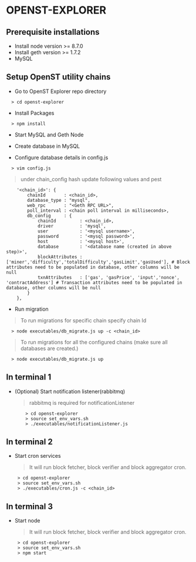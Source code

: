 OPENST-EXPLORER
============

## Prerequisite installations 

* Install node version >= 8.7.0
* Install geth version >= 1.7.2
* MySQL

## Setup OpenST utility chains 

* Go to OpenST Explorer repo directory
```
  > cd openst-explorer 
```

* Install Packages
```
  > npm install
```

* Start MySQL and Geth Node

* Create database in MySQL

* Configure database details in config.js
```
  > vim config.js
```
  > under chain_config hash update following values and pest 
```
    '<chain_id>': {
        chainId       : <chain_id>,
        database_type : "mysql",
        web_rpc       : "<Geth RPC URL>",
        poll_interval : <chain poll interval in milliseconds>,
        db_config     : {
            chainId         : <chain_id>,
            driver          : 'mysql',
            user            : '<mysql username>',
            password        : '<mysql password>',
            host            : '<mysql host>',
            database        : '<database name (created in above step)>',
            blockAttributes : ['miner','difficulty','totalDifficulty','gasLimit','gasUsed'], # Block attributes need to be populated in database, other columns will be null
            txnAttributes   : ['gas', 'gasPrice', 'input','nonce', 'contractAddress'] # Transaction attributes need to be populated in database, other columns will be null
        }
    }, 
```

 * Run migration
  > To run migrations for specific chain specify chain Id
  ```
    > node executables/db_migrate.js up -c <chain_id>
  ```
  > To run migrations for all the configured chains (make sure all databases are created.)
  ```
    > node executables/db_migrate.js up
  ```
## In terminal 1
   * (Optional) Start notification listener(rabbitmq)
       > rabbitmq is required for notificationListener
       ```
           > cd openst-explorer
           > source set_env_vars.sh
           > ./executables/notificationListener.js
       ```

## In terminal 2
* Start cron services
   > It will run block fetcher, block verifier and block aggregator cron.
    ```
     > cd openst-explorer
     > source set_env_vars.sh
     > ./executables/cron.js -c <chain_id>
    ```
## In terminal 3
* Start node
   > It will run block fetcher, block verifier and block aggregator cron.
    ```
     > cd openst-explorer
     > source set_env_vars.sh
     > npm start